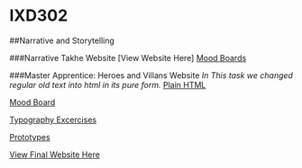 # IXD302

##Narrative and Storytelling

###Narrative Takhe Website
[View Website Here]
[Mood Boards](https://uk.pinterest.com/grahamie/bird-project/)


###Master Apprentice: Heroes and Villans Website
*In This task we changed regular old text into html in its pure form.*
[Plain HTML](https://amygrahamie.github.io/IXD302/Sherlock-Holmes/heroes-and-villains.html)

[Mood Board](https://uk.pinterest.com/grahamie/sherlock-holmes-uni/)

[Typography Excercises]()

[Prototypes]()

[View Final Website Here](https://amygrahamie.github.io/IXD302/Sherlock-Holmes/heroes-and-villains2.html)
